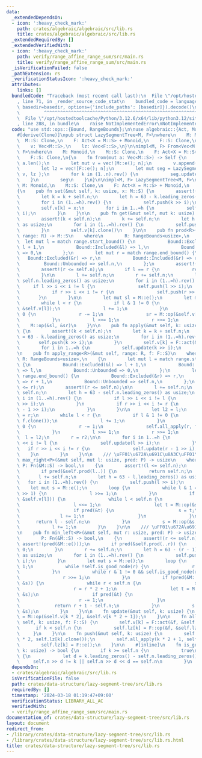 ```yaml
---
data:
  _extendedDependsOn:
  - icon: ':heavy_check_mark:'
    path: crates/algebraic/algebraic/src/lib.rs
    title: crates/algebraic/algebraic/src/lib.rs
  _extendedRequiredBy: []
  _extendedVerifiedWith:
  - icon: ':heavy_check_mark:'
    path: verify/range_affine_range_sum/src/main.rs
    title: verify/range_affine_range_sum/src/main.rs
  _isVerificationFailed: false
  _pathExtension: rs
  _verificationStatusIcon: ':heavy_check_mark:'
  attributes:
    links: []
  bundledCode: "Traceback (most recent call last):\n  File \"/opt/hostedtoolcache/Python/3.12.6/x64/lib/python3.12/site-packages/onlinejudge_verify/documentation/build.py\"\
    , line 71, in _render_source_code_stat\n    bundled_code = language.bundle(stat.path,\
    \ basedir=basedir, options={'include_paths': [basedir]}).decode()\n          \
    \         ^^^^^^^^^^^^^^^^^^^^^^^^^^^^^^^^^^^^^^^^^^^^^^^^^^^^^^^^^^^^^^^^^^^^^^^^^^^^^^^^^\n\
    \  File \"/opt/hostedtoolcache/Python/3.12.6/x64/lib/python3.12/site-packages/onlinejudge_verify/languages/rust.py\"\
    , line 288, in bundle\n    raise NotImplementedError\nNotImplementedError\n"
  code: "use std::ops::{Bound, RangeBounds};\n\nuse algebraic::{Act, Monoid};\n\n\
    #[derive(Clone)]\npub struct LazySegmentTree<M, F>\nwhere\n    M: Monoid,\n  \
    \  M::S: Clone,\n    F: Act<X = M::S> + Monoid,\n    F::S: Clone,\n{\n    n: usize,\n\
    \    v: Vec<M::S>,\n    lz: Vec<F::S>,\n}\n\nimpl<M, F> From<Vec<M::S>> for LazySegmentTree<M,\
    \ F>\nwhere\n    M: Monoid,\n    M::S: Clone,\n    F: Act<X = M::S> + Monoid,\n\
    \    F::S: Clone,\n{\n    fn from(mut a: Vec<M::S>) -> Self {\n        let n =\
    \ a.len();\n        let mut v = vec![M::e(); n];\n        v.append(&mut a);\n\
    \        let lz = vec![F::e(); n];\n        let mut seg = LazySegmentTree { n,\
    \ v, lz };\n        for k in (1..n).rev() {\n            seg.update(k);\n    \
    \    }\n        seg\n    }\n}\n\nimpl<M, F> LazySegmentTree<M, F>\nwhere\n   \
    \ M: Monoid,\n    M::S: Clone,\n    F: Act<X = M::S> + Monoid,\n    F::S: Clone,\n\
    {\n    pub fn set(&mut self, k: usize, x: M::S) {\n        assert!(k < self.n);\n\
    \        let k = k + self.n;\n        let h = 63 - k.leading_zeros() as usize;\n\
    \        for i in (1..=h).rev() {\n            self.push(k >> i);\n        }\n\
    \        self.v[k] = x;\n        for i in 1..=h {\n            self.update(k >>\
    \ i);\n        }\n    }\n\n    pub fn get(&mut self, mut k: usize) -> M::S {\n\
    \        assert!(k < self.n);\n        k += self.n;\n        let h = 63 - k.leading_zeros()\
    \ as usize;\n        for i in (1..=h).rev() {\n            self.push(k >> i);\n\
    \        }\n        self.v[k].clone()\n    }\n\n    pub fn prod<R>(&mut self,\
    \ range: R) -> M::S\n    where\n        R: RangeBounds<usize>,\n    {\n      \
    \  let mut l = match range.start_bound() {\n            Bound::Excluded(&l) =>\
    \ l + 1,\n            Bound::Included(&l) => l,\n            Bound::Unbounded\
    \ => 0,\n        };\n        let mut r = match range.end_bound() {\n         \
    \   Bound::Excluded(&r) => r,\n            Bound::Included(&r) => r + 1,\n   \
    \         Bound::Unbounded => self.n,\n        };\n        assert!(l <= r);\n\
    \        assert!(r <= self.n);\n        if l == r {\n            return M::e();\n\
    \        }\n\n        l += self.n;\n        r += self.n;\n        let h = 63 -\
    \ self.n.leading_zeros() as usize;\n        for i in (1..=h).rev() {\n       \
    \     if l >> i << i != l {\n                self.push(l >> i);\n            }\n\
    \            if r >> i << i != r {\n                self.push(r >> i);\n     \
    \       }\n        }\n\n        let mut sl = M::e();\n        let mut sr = M::e();\n\
    \        while l < r {\n            if l & 1 != 0 {\n                sl = M::op(&sl,\
    \ &self.v[l]);\n                l += 1;\n            }\n            if r & 1 !=\
    \ 0 {\n                r -= 1;\n                sr = M::op(&self.v[r], &sr);\n\
    \            }\n            l >>= 1;\n            r >>= 1;\n        }\n\n    \
    \    M::op(&sl, &sr)\n    }\n\n    pub fn apply(&mut self, k: usize, f: F::S)\
    \ {\n        assert!(k < self.n);\n        let k = k + self.n;\n        let h\
    \ = 63 - k.leading_zeros() as usize;\n        for i in (1..=h).rev() {\n     \
    \       self.push(k >> i);\n        }\n        self.v[k] = F::act(&f, &self.v[k]);\n\
    \        for i in 1..=h {\n            self.update(k >> i);\n        }\n    }\n\
    \n    pub fn apply_range<R>(&mut self, range: R, f: F::S)\n    where\n       \
    \ R: RangeBounds<usize>,\n    {\n        let mut l = match range.start_bound()\
    \ {\n            Bound::Excluded(&l) => l + 1,\n            Bound::Included(&l)\
    \ => l,\n            Bound::Unbounded => 0,\n        };\n        let mut r = match\
    \ range.end_bound() {\n            Bound::Excluded(&r) => r,\n            Bound::Included(&r)\
    \ => r + 1,\n            Bound::Unbounded => self.n,\n        };\n        assert!(l\
    \ <= r);\n        assert!(r <= self.n);\n\n        l += self.n;\n        r +=\
    \ self.n;\n        let h = 63 - self.n.leading_zeros() as usize;\n        for\
    \ i in (1..=h).rev() {\n            if l >> i << i != l {\n                self.push(l\
    \ >> i);\n            }\n            if r >> i << i != r {\n                self.push(r\
    \ - 1 >> i);\n            }\n        }\n\n        let l2 = l;\n        let r2\
    \ = r;\n        while l < r {\n            if l & 1 != 0 {\n                self.all_apply(l,\
    \ f.clone());\n                l += 1;\n            }\n            if r & 1 !=\
    \ 0 {\n                r -= 1;\n                self.all_apply(r, f.clone());\n\
    \            }\n            l >>= 1;\n            r >>= 1;\n        }\n      \
    \  l = l2;\n        r = r2;\n\n        for i in 1..=h {\n            if l >> i\
    \ << i != l {\n                self.update(l >> i);\n            }\n         \
    \   if r >> i << i != r {\n                self.update(r - 1 >> i);\n        \
    \    }\n        }\n    }\n\n    /// \uFF01\u672A\u691C\u8A3C\uFF01\n    pub fn\
    \ max_right<P>(&mut self, mut l: usize, pred: P) -> usize\n    where\n       \
    \ P: Fn(&M::S) -> bool,\n    {\n        assert!(l <= self.n);\n        assert!(pred(&M::e()));\n\
    \        if pred(&self.prod(l..)) {\n            return self.n;\n        }\n \
    \       l += self.n;\n        let h = 63 - l.leading_zeros() as usize;\n     \
    \   for i in (1..=h).rev() {\n            self.push(l >> i);\n        }\n    \
    \    let mut s = M::e();\n        loop {\n            while l & 1 == 0 && self.is_good_node(l\
    \ >> 1) {\n                l >>= 1;\n            }\n            if !pred(&M::op(&s,\
    \ &self.v[l])) {\n                while l < self.n {\n                    self.push(l);\n\
    \                    l <<= 1;\n                    let t = M::op(&s, &self.v[l]);\n\
    \                    if pred(&t) {\n                        s = t;\n         \
    \               l += 1;\n                    }\n                }\n          \
    \      return l - self.n;\n            }\n            s = M::op(&s, &self.v[l]);\n\
    \            l += 1;\n        }\n    }\n\n    /// \uFF01\u672A\u691C\u8A3C\uFF01\
    \n    pub fn min_left<P>(&mut self, mut r: usize, pred: P) -> usize\n    where\n\
    \        P: Fn(&M::S) -> bool,\n    {\n        assert!(r <= self.n);\n       \
    \ assert!(pred(&M::e()));\n        if pred(&self.prod(..r)) {\n            return\
    \ 0;\n        }\n        r += self.n;\n        let h = 63 - (r - 1).leading_zeros()\
    \ as usize;\n        for i in (1..=h).rev() {\n            self.push(r - 1 >>\
    \ i);\n        }\n        let mut s = M::e();\n        loop {\n            r -=\
    \ 1;\n            while !self.is_good_node(r) {\n                r = r * 2 + 1;\n\
    \            }\n            while r & 1 != 0 && self.is_good_node(r >> 1) {\n\
    \                r >>= 1;\n            }\n            if !pred(&M::op(&self.v[r],\
    \ &s)) {\n                while r < self.n {\n                    self.push(r);\n\
    \                    r = r * 2 + 1;\n                    let t = M::op(&self.v[r],\
    \ &s);\n                    if pred(&t) {\n                        s = t;\n  \
    \                      r -= 1;\n                    }\n                }\n   \
    \             return r + 1 - self.n;\n            }\n            s = M::op(&self.v[r],\
    \ &s);\n        }\n    }\n\n    fn update(&mut self, k: usize) {\n        self.v[k]\
    \ = M::op(&self.v[k * 2], &self.v[k * 2 + 1]);\n    }\n\n    fn all_apply(&mut\
    \ self, k: usize, f: F::S) {\n        self.v[k] = F::act(&f, &self.v[k]);\n  \
    \      if k < self.n {\n            self.lz[k] = F::op(&f, &self.lz[k]);\n   \
    \     }\n    }\n\n    fn push(&mut self, k: usize) {\n        self.all_apply(k\
    \ * 2, self.lz[k].clone());\n        self.all_apply(k * 2 + 1, self.lz[k].clone());\n\
    \        self.lz[k] = F::e();\n    }\n\n    #[inline]\n    fn is_good_node(&self,\
    \ k: usize) -> bool {\n        if k >= self.n {\n            true\n        } else\
    \ {\n            let d = k.leading_zeros() - self.n.leading_zeros();\n       \
    \     self.n >> d != k || self.n >> d << d == self.n\n        }\n    }\n}\n"
  dependsOn:
  - crates/algebraic/algebraic/src/lib.rs
  isVerificationFile: false
  path: crates/data-structure/lazy-segment-tree/src/lib.rs
  requiredBy: []
  timestamp: '2024-03-18 01:19:47+09:00'
  verificationStatus: LIBRARY_ALL_AC
  verifiedWith:
  - verify/range_affine_range_sum/src/main.rs
documentation_of: crates/data-structure/lazy-segment-tree/src/lib.rs
layout: document
redirect_from:
- /library/crates/data-structure/lazy-segment-tree/src/lib.rs
- /library/crates/data-structure/lazy-segment-tree/src/lib.rs.html
title: crates/data-structure/lazy-segment-tree/src/lib.rs
---
```

